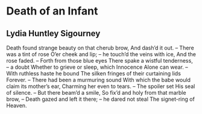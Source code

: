 # Death of an Infant
## Lydia Huntley Sigourney
Death found strange beauty on that cherub brow,
And dash’d it out. – There was a tint of rose
O’er cheek and lip; – he touch’d the veins with ice,
And the rose faded. – Forth from those blue eyes
There spake a wistful tenderness, – a doubt
Whether to grieve or sleep, which Innocence
Alone can wear. – With ruthless haste he bound
The silken fringes of their curtaining lids
Forever. – There had been a murmuring sound
With which the babe would claim its mother’s ear,
Charming her even to tears. – The spoiler set
His seal of silence. – But there beam’d a smile,
So fix’d and holy from that marble brow, –
Death gazed and left it there; – he dared not steal
The signet-ring of Heaven.